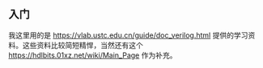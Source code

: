 ## 入门
我这里用的是 https://vlab.ustc.edu.cn/guide/doc_verilog.html 提供的学习资料。这些资料比较简短精悍，当然还有这个 https://hdlbits.01xz.net/wiki/Main_Page 作为补充。


